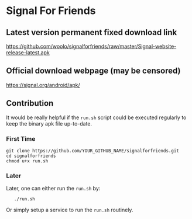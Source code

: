 # Signal For Friends

## Latest version permanent fixed download link
https://github.com/woolo/signalforfriends/raw/master/Signal-website-release-latest.apk

## Official download webpage (may be censored)
https://signal.org/android/apk/

## Contribution
It would be really helpful if the `run.sh` script could be executed regularly to keep the binary apk file up-to-date.

### First Time

    git clone https://github.com/YOUR_GITHUB_NAME/signalforfriends.git
    cd signalforfriends
    chmod u+x run.sh

### Later

Later, one can either run the `run.sh` by:

       ./run.sh

Or simply setup a service to run the `run.sh` routinely.
